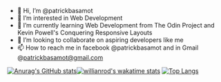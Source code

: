 - 👋 Hi, I’m @patrickbasamot
- 👀 I’m interested in Web Development
- 🌱 I’m currently learning Web Development from The Odin Project and Kevin Powell's Conquering Responsive Layouts
- 💞️ I’m looking to collaborate on aspiring developers like me
- 📫 How to reach me in facebook @patrickbasamot and in Gmail @patrickbasamot@gmail.com

<!---
patrickbasamot/patrickbasamot is a ✨ special ✨ repository because its `README.md` (this file) appears on your GitHub profile.
You can click the Preview link to take a look at your changes.
--->

[![Anurag's GitHub stats](https://github-readme-stats.vercel.app/api?username=patrickbasamot&show_icons=true&theme=dark)](https://github.com/anuraghazra/github-readme-stats)[![willianrod's wakatime stats](https://github-readme-stats.vercel.app/api/wakatime?username=madlife101&theme=dark)](https://github.com/anuraghazra/github-readme-stats)
[![Top Langs](https://github-readme-stats.vercel.app/api/top-langs/?username=patrickbasamot&layout=compact&theme=dark)](https://github.com/anuraghazra/github-readme-stats)

